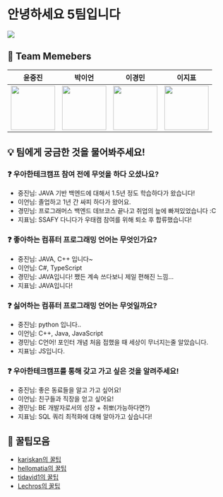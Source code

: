 # 안녕하세요 5팀입니다
![](https://github.com/woowa-techcamp-2024/hello-kariskan-hellomatia-tidavid1-Lechros/assets/85854384/4fb02e43-aa27-463d-8c0c-61b14f36390c)

## 👀 Team Memebers

<div align="center">

| <center>윤중진</center>                                                                                  | <center>박이언</center>                                                                                | <center>이경민</center>                                                                                  | <center>이지표</center>                                                                                      |
|-------------------------------------------------------------------------------------------------------|-----------------------------------------------------------------------------------------------------|-------------------------------------------------------------------------------------------------------|-----------------------------------------------------------------------------------------------------------|
| <a href="https://github.com/kariskan"><img width="100px" src="https://github.com/kariskan.png" /></a> | <a href="https://github.com/Lechros"><img width="100px" src="https://github.com/Lechros.png" /></a> | <a href="https://github.com/tidavid1"><img width="100px" src="https://github.com/tidavid1.png" /></a> | <a href="https://github.com/hellomatia"><img width="100px" src="https://github.com/hellomatia.png" /></a> |

</div>

## 💡 팀에게 궁금한 것을 물어봐주세요!

### ❓ 우아한테크캠프 참여 전에 무엇을 하다 오셨나요?

- 중진님: JAVA 기반 백엔드에 대해서 1.5년 정도 학습하다가 왔습니다!
- 이언님: 졸업하고 1년 간 싸피 하다가 왔어요.
- 경민님: 프로그래머스 백엔드 데브코스 끝나고 취업의 늪에 빠져있었습니다 :C
- 지표님: SSAFY 다니다가 우태캠 참여를 위해 퇴소 후 합류했습니다!

### ❓ 좋아하는 컴퓨터 프로그래밍 언어는 무엇인가요?

- 중진님: JAVA, C++ 입니다~
- 이언님: C#, TypeScript
- 경민님: JAVA입니다! 쨌든 계속 쓰다보니 제일 편해진 느낌...
- 지표님: JAVA입니다!

### ❓ 싫어하는 컴퓨터 프로그래밍 언어는 무엇일까요?

- 중진님: python 입니다..
- 이언님: C++, Java, JavaScript
- 경민님: C언어! 포인터 개념 처음 접했을 때 세상이 무너지는줄 알았습니다.
- 지표님: JS입니다.

### ❓ 우아한테크캠프를 통해 갖고 가고 싶은 것을 알려주세요!

- 중진님: 좋은 동료들을 알고 가고 싶어요!
- 이언님: 친구들과 직장을 얻고 싶어요!
- 경민님: BE 개발자로서의 성장 + 취뽀(가능하다면?)
- 지표님: SQL 쿼리 최적화에 대해 알아가고 싶습니다!

## 🍯 꿀팁모음
- [kariskan의 꿀팁](https://github.com/woowa-techcamp-2024/hello-kariskan-hellomatia-tidavid1-Lechros/blob/main/kariskan_tip.md)
- [hellomatia의 꿀팁](https://github.com/woowa-techcamp-2024/hello-kariskan-hellomatia-tidavid1-Lechros/blob/main/hellomatia_tip.md)
- [tidavid1의 꿀팁](https://github.com/woowa-techcamp-2024/hello-kariskan-hellomatia-tidavid1-Lechros/blob/main/tidavid1.md)
- [Lechros의 꿀팁](https://github.com/woowa-techcamp-2024/hello-kariskan-hellomatia-tidavid1-Lechros/blob/main/Lechros.md)
